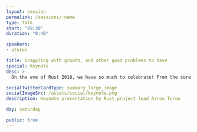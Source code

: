 ```yaml
---
layout: session
permalink: /sessions/:name
type: talk
start: "09:30"
duration: "0:40"

speakers:
- aturon

title: Grappling with growth, and other good problems to have
special: Keynote
desc: >
  On the eve of Rust 2018, we have so much to celebrate! From the core language to tools to community outreach to adoption, the Rust project has made enormous strides. But with success comes new challenges. Looking ahead to the next Edition of Rust, this keynote will lay out some of these challenges along three dimensions: Stakeholders, Governance, and Product. I'll pitch some personal ideas for how to grapple with these challenges, taking a frank look at what's working well and what needs to change, and inviting community-wide discussion as we go into our planning for next year.

socialTwitterCardType: summary_large_image
socialImageSrc: /assets/social/keynote.png
description: Keynote presentation by Rust project lead Aaron Turon

day: saturday

public: true
---
```

